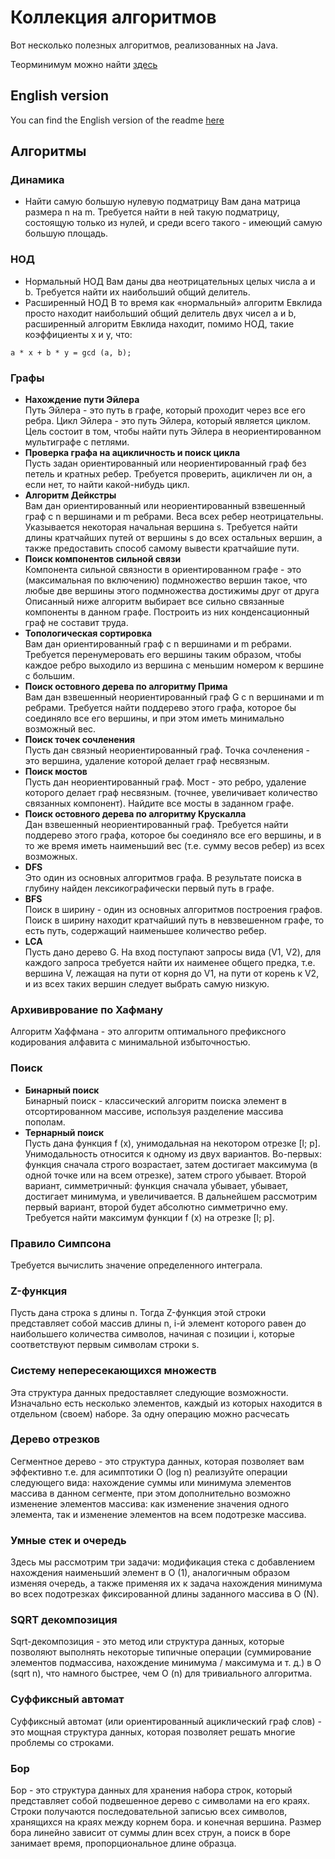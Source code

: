 # Коллекция алгоритмов
Вот несколько полезных алгоритмов, реализованных на Java.

Теорминимум можно найти [здесь](http://e-maxx.ru/algo/)

## English version
You can find the English version of the readme [here](https://github.com/timattt/Rampant-algorithms/blob/master/README_EN.md)

## Алгоритмы
### Динамика
* Найти самую большую нулевую подматрицу
Вам дана матрица размера n на m.
Требуется найти в ней такую подматрицу, состоящую только из нулей, и среди всего такого -
имеющий самую большую площадь.
### НОД
* Нормальный НОД
Вам даны два неотрицательных целых числа a и b. Требуется найти их наибольший общий делитель.
* Расширенный НОД
В то время как «нормальный» алгоритм Евклида просто находит наибольший общий делитель двух чисел a и b,
расширенный алгоритм Евклида находит, помимо НОД, такие коэффициенты x и y, что:
```
a * x + b * y = gcd (a, b);
```
### Графы
* **Нахождение пути Эйлера**   
Путь Эйлера - это путь в графе, который проходит через все его ребра. Цикл Эйлера - это путь Эйлера, который является циклом.
Цель состоит в том, чтобы найти путь Эйлера в неориентированном мультиграфе с петлями.
* **Проверка графа на ацикличность и поиск цикла**   
Пусть задан ориентированный или неориентированный граф без петель и кратных ребер.
Требуется проверить, ацикличен ли он, а если нет, то найти какой-нибудь цикл.
* **Алгоритм Дейкстры**   
Вам дан ориентированный или неориентированный взвешенный граф с n вершинами и m ребрами.
Веса всех ребер неотрицательны. Указывается некоторая начальная вершина s.
Требуется найти длины кратчайших путей от вершины s до всех остальных вершин,
а также предоставить способ самому вывести кратчайшие пути.
* **Поиск компонентов сильной связи**   
Компонента сильной связности в ориентированном графе - это (максимальная по включению)
подмножество вершин такое, что любые две вершины этого подмножества достижимы друг от друга
Описанный ниже алгоритм выбирает все сильно связанные компоненты в данном графе.
Построить из них конденсационный граф не составит труда.
* **Топологическая сортировка**   
Вам дан ориентированный граф с n вершинами и m ребрами.
Требуется перенумеровать его вершины таким образом, чтобы каждое ребро выходило из
вершина с меньшим номером к вершине с большим.
* **Поиск остовного дерева по алгоритму Прима**   
Вам дан взвешенный неориентированный граф G с n вершинами и m ребрами.
Требуется найти поддерево этого графа, которое бы соединяло все его вершины,
и при этом иметь минимально возможный вес.
* **Поиск точек сочленения**   
Пусть дан связный неориентированный граф.
Точка сочленения - это вершина, удаление которой делает граф несвязным.
* **Поиск мостов**   
Пусть дан неориентированный граф.
Мост - это ребро, удаление которого делает граф несвязным.
(точнее, увеличивает количество связанных компонент). Найдите все мосты в заданном графе.
* **Поиск остовного дерева по алгоритму Крускалла**   
Дан взвешенный неориентированный граф.
Требуется найти поддерево этого графа, которое бы соединяло все его вершины,
и в то же время иметь наименьший вес (т.е. сумму весов ребер) из всех возможных.
* **DFS**   
Это один из основных алгоритмов графа.
В результате поиска в глубину найден лексикографически первый путь в графе.
* **BFS**   
Поиск в ширину - один из основных алгоритмов построения графов.
Поиск в ширину находит кратчайший путь в невзвешенном графе, то есть путь, содержащий наименьшее количество ребер.
* **LCA**   
Пусть дано дерево G. На вход поступают запросы вида (V1, V2),
для каждого запроса требуется найти их наименее общего предка, т.е.
вершина V, лежащая на пути от корня до V1, на пути от
корень к V2, и из всех таких вершин следует выбрать самую низкую.
### Архививрование по Хафману
Алгоритм Хаффмана - это алгоритм оптимального префиксного кодирования алфавита с минимальной избыточностью.
### Поиск
* **Бинарный поиск**   
Бинарный поиск - классический алгоритм поиска
элемент в отсортированном массиве, используя разделение массива пополам.
* **Тернарный поиск**   
Пусть дана функция f (x), унимодальная на некотором отрезке [l; р].
Унимодальность относится к одному из двух вариантов. Во-первых: функция сначала строго возрастает,
затем достигает максимума (в одной точке или на всем отрезке), затем строго убывает.
Второй вариант, симметричный: функция сначала убывает, убывает, достигает минимума,
и увеличивается. В дальнейшем рассмотрим первый вариант, второй будет абсолютно
симметрично ему.
Требуется найти максимум функции f (x) на отрезке [l; р].
### Правило Симпсона
Требуется вычислить значение определенного интеграла.
### Z-функция
Пусть дана строка s длины n.
Тогда Z-функция этой строки представляет собой массив длины n, i-й элемент которого равен
до наибольшего количества символов, начиная с позиции i,
которые соответствуют первым символам строки s.
### Систему непересекающихся множеств
Эта структура данных предоставляет следующие возможности.
Изначально есть несколько элементов, каждый из которых находится в отдельном (своем) наборе.
За одну операцию можно расчесать
### Дерево отрезков
Сегментное дерево - это структура данных, которая позволяет вам эффективно
т.е. для асимптотики O (log n) реализуйте операции следующего вида:
нахождение суммы или минимума элементов массива в данном сегменте, при этом дополнительно
возможно изменение элементов массива: как изменение значения одного элемента, так и изменение
элементов на всем подотрезке массива.
### Умные стек и очередь
Здесь мы рассмотрим три задачи: модификация стека с добавлением нахождения
наименьший элемент в O (1), аналогичным образом изменяя очередь, а также применяя их к
задача нахождения минимума во всех подотрезках фиксированной длины заданного массива в O (N).
### SQRT декомпозиция
Sqrt-декомпозиция - это метод или структура данных, которые позволяют выполнять некоторые типичные
операции (суммирование элементов подмассива, нахождение минимума / максимума и т. д.)
в O (sqrt n), что намного быстрее, чем O (n) для тривиального алгоритма.
### Суффиксный автомат
Суффиксный автомат (или ориентированный ациклический граф слов) - это мощная структура данных, которая
позволяет решать многие проблемы со строками.
### Бор
Бор - это структура данных для хранения набора строк, который представляет собой подвешенное дерево с символами на его краях.
Строки получаются последовательной записью всех символов, хранящихся на краях между корнем бора.
и конечная вершина. Размер бора линейно зависит от суммы длин всех струн,
а поиск в боре занимает время, пропорциональное длине образца.
